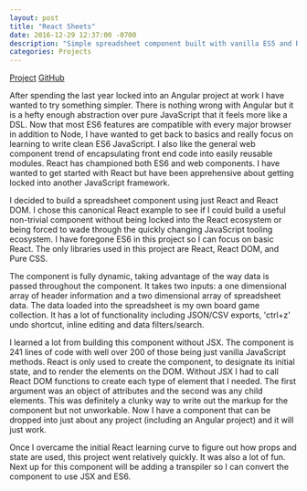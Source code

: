 ```yaml
---
layout: post
title: "React Sheets"
date: 2016-12-29 12:37:00 -0700
description: "Simple spreadsheet component built with vanilla ES5 and React."
categories: Projects
---
```


<a href="/projects/sheets/index.html" class="btn btn-green" role="button" target="_blank">Project</a>
<a href="https://github.com/ggrumbley/react-spreadsheet" class="btn btn-blue" role="button" target="_blank">GitHub</a>

After spending the last year locked into an Angular project at work I have wanted to try something simpler. There is nothing wrong with Angular but it is a hefty enough abstraction over pure JavaScript that it feels more like a DSL. Now that most ES6 features are compatible with every major browser in addition to Node, I have wanted to get back to basics and really focus on learning to write clean ES6 JavaScript. I also like the general web component trend of encapsulating front end code into easily reusable modules. React has championed both ES6 and web components. I have wanted to get started with React but have been apprehensive about getting locked into another JavaScript framework.

I decided to build a spreadsheet component using just React and React DOM. I chose this canonical React example to see if I could build a useful non-trivial component without being locked into the React ecosystem or being forced to wade through the quickly changing JavaScript tooling ecosystem. I have foregone ES6 in this project so I can focus on basic React. The only libraries used in this project are React, React DOM, and Pure CSS.

The component is fully dynamic, taking advantage of the way data is passed throughout the component. It takes two inputs: a one dimensional array of header information and a two dimensional array of spreadsheet data. The data loaded into the spreadsheet is my own board game collection. It has a lot of functionality including JSON/CSV exports, 'ctrl+z' undo shortcut, inline editing and data filters/search.

I learned a lot from building this component without JSX. The component is 241 lines of code with well over 200 of those being just vanilla JavaScript methods. React is only used to create the component, to designate its initial state, and to render the elements on the DOM. Without JSX I had to call React DOM functions to create each type of element that I needed. The first argument was an object of attributes and the second was any child elements. This was definitely a clunky way to write out the markup for the component but not unworkable. Now I have a component that can be dropped into just about any project (including an Angular project) and it will just work.

Once I overcame the initial React learning curve to figure out how props and state are used, this project went relatively quickly. It was also a lot of fun. Next up for this component will be adding a transpiler so I can convert the component to use JSX and ES6.
